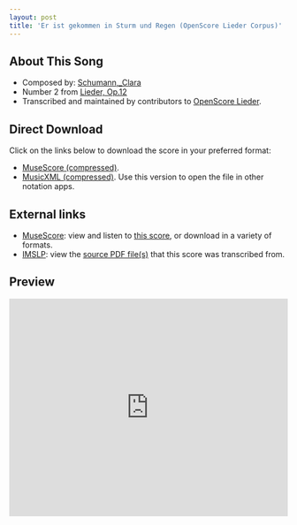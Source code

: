```yaml
---
layout: post
title: 'Er ist gekommen in Sturm und Regen (OpenScore Lieder Corpus)'
---
```


## About This Song

- Composed by: [Schumann,_Clara](https://fourscoreandmore.org/openscore/lieder/Schumann,_Clara)
- Number 2 from [Lieder, Op.12](https://fourscoreandmore.org/openscore/lieder/Schumann,_Clara/Lieder,_Op.12)
- Transcribed and maintained by contributors to [OpenScore Lieder].

[OpenScore Lieder]: https://musescore.com/openscore-lieder-corpus

## Direct Download

Click on the links below to download the score in your preferred format:
- [MuseScore (compressed)](https://github.com/openscore/lieder/blob/main/scores/Schumann,_Clara/Lieder,_Op.12/02_Er_ist_gekommen_in_Sturm_und_Regen/lc5187781.mscz?raw=true).
- [MusicXML (compressed)](https://github.com/openscore/lieder/blob/main/scores/Schumann,_Clara/Lieder,_Op.12/02_Er_ist_gekommen_in_Sturm_und_Regen/lc5187781.mxl?raw=true). Use this version to open the file in other notation apps.

## External links

- [MuseScore]: view and listen to [this score][MuseScore], or download in a variety of formats.
- [IMSLP]: view the [source PDF file(s)][IMSLP] that this score was transcribed from.

[MuseScore]: https://musescore.com/score/5187781
[IMSLP]: https://imslp.org/wiki/Special:ReverseLookup/270918

## Preview

<iframe width="100%" height="394" src="https://musescore.com/openscore-lieder-corpus/scores/5187781/embed" frameborder="0" allowfullscreen allow="autoplay; fullscreen"></iframe>
